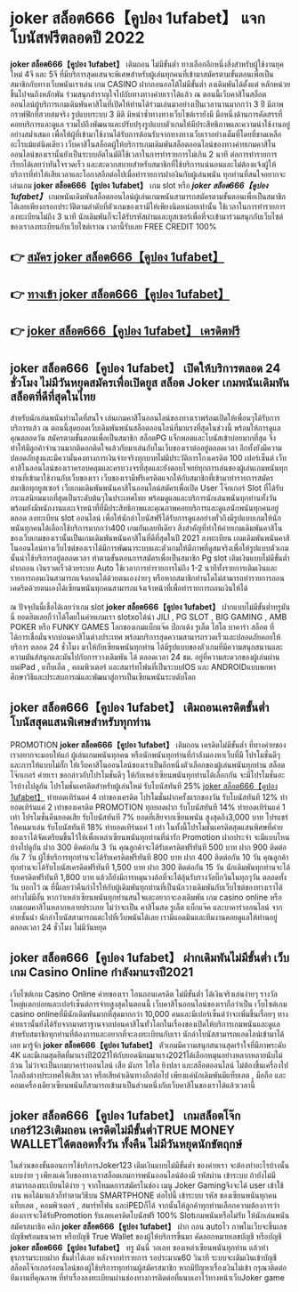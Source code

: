 # joker สล็อต666【คูปอง 1ufabet】  แจกโบนัสฟรีตลอดปี 2022

**joker สล็อต666【คูปอง 1ufabet】** เติมถอน ไม่มีขั้นต่ำ  ทางเลือกอีกหนึ่งสิ่งสำหรับผู้ใช้งานยุคใหม่ 4จี และ 5จี ที่มีบริการสุดแสนจะพิเศษสำหรับผู้เล่นทุกคนที่เข้ามาสมัครตามขั้นตอนเพื่อเป็นสมาชิกกับทางเว็บพนันเราเล่น เกม CASINO  ฝากถอนออโต้ไม่มีขั้นต่ำ ลงเดิมพันได้ตั้งแต่ หลักหน่วยขึ้นไปจนถึงหลักพัน ร่วมสนุกสำราญใจไปกับทางทางค่ายเราได้แล้ว ณ ตอนนี้เว็บคาสิโนสล็อตออนไลน์ผู้บริการเกมเดิมพันคาสิโนที่เปิดให้ท่านได้ร่วมเล่นมาอย่างเป็นเวลานานมากกว่า 3 ปี มีภาพกราฟฟิกที่สวยสมจริง รูปแบบระบบ 3 มิติ
มิหนำซ้ำทางทางเว็บไซต์เรายังมี มือหนึ่งด้านการคัดสรรที่คอยบริการและดูแล  รวมไปถึงพัฒนาและปรับปรุงรูปแบบตัวเกมให้มีประสิทธิภาพและความน่าใช้งานอยู่อย่างสม่ำเสมอ เพื่อให้ผู้ที่เข้ามาใช้งานได้รับการต้อนรับจากทางทางเว็บเราอย่างเต็มที่โดยที่ขาดเหลืออะไรแม้แต่นิดเดียว เว็บคาสิโนสล็อตผู้ให้บริการเกมเดิมพันสล็อตออนไลน์ของทางค่ายเกมคาสิโนออนไลน์ของเรานั้นยังเป็นระบบอัตโนมัติใช้เวลาในการทำรายการไม่เกิน 2 นาที ต่อการทำรายการ เรียกได้เลยว่าทันใจรวดเร็ว และสะดวกสบายสำหรับสมาชิกที่ใช้บริการแน่นอนและไม่ต้องแจ้งผู้ให้บริการที่ทำให้เสียเวลาและโอกาสอีกต่อไปเมื่อทำรายการฝากงินกับผู้เล่นพนัน
ทุกท่านที่สนใจอยากจะเล่นเกม **joker สล็อต666【คูปอง 1ufabet】** เกม slot  หรือ ***joker สล็อต666【คูปอง 1ufabet】*** เกมพนันเดิมพันสล็อตออนไลน์ผู้เล่นเกมพนันสามารถสมัครตามขั้นตอนเพื่อเป็นสมาชิกได้เลยเพียงกรอกประวัติตามลำดับที่ตัวเกมของเรามีให้เพียงนิดหน่อยเท่านั้น ใช้เวลาในการทำรายการลงทะเบียนไม่ถึง 3 นาที นักเดิมพันก็จะได้รับรหัสผ่านและยูสเซอร์เพื่อที่จะเข้ามาร่วมสนุกกับเว็บไซต์ของเราลงทะเบียนกับเว็บไซต์เราณ เวลานี้รับเลย FREE CREDIT 100%

## 👉 [สมัคร joker สล็อต666【คูปอง 1ufabet】](https://archa888.com/)
## 👉 [ทางเข้า joker สล็อต666【คูปอง 1ufabet】](https://archa888.com/)
## 👉 [joker สล็อต666【คูปอง 1ufabet】 เครดิตฟรี](https://archa888.com/)

## joker สล็อต666【คูปอง 1ufabet】 เปิดให้บริการตลอด  24 ชั่วโมง ไม่มีวันหยุดสมัครเพื่อเปิดยูส สล็อต Joker เกมพนันเดิมพันสล็อตที่ดีที่สุดในไทย

สำหรับนักเล่นพนันท่านใดที่สนใจ เล่นเกมคาสิโนออนไลน์ของทางเราพร้อมเปิดให้เพื่อนๆได้รับการบริการแล้ว ณ ตอนนี้สุดยอดเว็บเดิมพันพนันสล็อตออนไลน์ที่มาแรงที่สุดในช่วงนี้ พร้อมให้การดูแลคุณตลอดวัน สมัครตามขั้นตอนเพื่อเป็นสมาชิก สล็อตPG แจ็กพอตและโบนัสเข้าบ่อยมากที่สุด จึงทำให้มีลูกค้าจำนวนมากติดอกติดใจแล้วกับมาเล่นกับในเว็บของเราต่ออยู่ตลอดเวลา อีกทั้งยังมีความปลอดภัยสูงและมีความั่นคงทางการเงินจ่ายจริงทุกบาทไม่มีประวัติการโกงเครดิต 100 เปอร์เซ็นต์ เว็บคาสิโนออนไลน์ของเราครอบคลุมและครบวงจรที่สุดและยังตอบโจทย์ทุกการเล่นของผู้เล่นเกมพนันทุกท่านที่เข้ามาใช้งานกับเว็บของเรา
เว็บของเรามีฟรีเครดิตแจกให้กับสมาชิกที่เข้ามาทำรายการสมัครสมาชิกทุกยูสเซอร์ เว็บเกมเดิมพันพนันคาสิโนออนไลน์สมัครเพื่อเปิด User โจ๊กเกอร์ Slot ที่ได้รับกระแสนิยมมากที่สุดเป็นระดับต้นๆในประเทศไทย พร้อมดูแลและบริการนักเล่นพนันทุกท่านทั้งวันพร้อมยังมีพนักงานและเจ้าหน้าที่ที่มีประสิทธิภาพและคุณภาพคอยบริการและดูแลนักพนันทุกคนอยู่ตลอด ลงทะเบียน slot ออนไลน์ เพื่อให้นักล่าโบนัสฟรีได้รับการดูแลอย่างทั่วถึงมีรูปแบบเกมให้นักพนันทุกคนได้เลือกใช้บริการมากกว่า400 เกมกันเลยทีเดียว
สิ่งสำคัญที่ทำให้ค่ายเกมเดิมพันคาสิโนของเว็บเกมของเรานั้นเป็นเกมเดิมพันพนันคาสิโนที่ดีที่สุดในปี 2021 ลงทะเบียน  เกมเดิมพันพนันคาสิโนออนไลน์ทางเว็บไซต์ของเราได้มีการพัฒนาระบบและตัวเกมให้มีภาพที่ดูสมจริงเพื่อให้รูปแบบตัวเกมนั้นน่าใช้บริการอยู่ตลอดเวลา ทำตามขั้นตอนการสมัครเพื่อเป็นสมาชิก Pg slot เติมเงินแบบไม่มีขั้นต่ำ ฝากถอน เงินรวดเร็วด้วยระบบ Auto ใช้เวลาการทำรายการไม่ถึง 1-2 นาทีทั้งรายการเติมเงินและรายการถอนเงินสามารถแจ้งถอนได้ด้วยตนเองง่ายๆ หรือหากสมาชิกท่านใดไม่สามารถทำรายการถอนเคดริตด้วยตนเองได้เซียนพนันทุกคนสามารถแจ้งเจ้าหน้าที่เพื่อทำรายการถอนเงินให้ได้

ณ ปัจจุบันนี้เชื่อได้เลยว่าเกม slot  **joker สล็อต666【คูปอง 1ufabet】** ฝากแบบไม่มีขั้นต่ำทรูมันนี่ ยอดฮิตเลยก็ว่าได้โดยในค่ายเกมเรา slotxoได้นำ  JILI , PG SLOT , BIG GAMING , AMB POKER หรือ FUNKY GAMES โลกของเกมแบ็กแจ๊ค ป๊อกเด้ง รูเล็ต ไฮโล บาคาร่า สล็อต ที่ได้การเชื่อมั่นจากบ่อนคาสิโนต่างประเทศ พร้อมบริการสุดความสามารถรวดเร็วและปลอดภัยคอยให้บริการ ตลอด 24 ชั่วโมง มาให้กับเซียนพนันทุกท่าน ได้มีรูปแบบของตัวเกมที่มีความสนุกสนานและความมันส์สนุกและมันไปกับการวางเดิมพัน ได้ ตลอดเวลา 24 ชม. อยู่ที่ความสะดวกของผู้เล่นผ่านบนiPad , แท็บเล็ต , คอมพิวเตอร์ และสมาร์ทโฟนที่เป็นระบบIOS และ ANDROIDแบบพกพา ศึกษาวิธีและประสบการณ์และพัฒนาสู่การเป็นเซียนพนันระบดับโลก

## joker สล็อต666【คูปอง 1ufabet】 เติมถอนเครดิตขั้นต่ำ โบนัสสุดแสนพิเศษสำหรับทุกท่าน

 PROMOTION  **joker สล็อต666【คูปอง 1ufabet】** เติมถอน เครดิตไม่มีขั้นต่ำ ที่ทางค่ายของเราอยากจะมอบให้แก่  ผู้เล่นเกมพนันทุกคน หรือนักพนันทุกท่านที่กำลังมองหาเว็บที่มี โปรโมชั่นดีๆ และการให้แบบไม่กั๊ก ให้เว็บคาสิโนออนไลน์ของเราเป็นอีกหนึ่งตัวเลือกของผู้เล่นพนันทุกท่าน สล็อต โจ๊กเกอร์ ค่ายเรา ขอกล่าวกับโปรโมชั่นดีๆ ให้กับเหล่าเซียนพนันทุกท่านได้เลือกกัน จะมีโปรโมชั่นอะไรบ้างไปดูกัน
โปรโมชั่นเครดิตสำหรับผู้เล่นใหม่ รับโบนัสทันที 25% [joker สล็อต666【คูปอง 1ufabet】](https://archa888.com/) ทำยอดเทิร์นแค่ 4 เท่าของเครดิต
โปรโมชั่นฝากครั้งแรกของวัน รับโบนัสทันที 12% ทำยอดเทิร์นแค่ 2 เท่าของเครดิต
 PROMOTION ทุกยอดฝาก รับโบนัสทันที 14% ทำยอดเทิร์นแค่ 1 เท่า
โปรโมชั่นคืนยอดเสีย รับโบนัสทันที 7% ยอดที่เสียจากเซียนพนัน สูงสุดถึง3,000 บาท
โปรแชร์ให้คนมาเล่น รับโบนัสทันที 18% ทำยอดเทิร์นแค่ 1 เท่า
ในทั้งนี้โปรโมชั่นเครดิตสุดแสนพิศษที่ค่ายของเราได้จัดเตรียมขึ้นไว้ให้เพื่อเหล่าเซียนพนันทุกท่านที่น่ารัก  Promotion ฝากประจำ จะมีแบบไหนบ้างไปดูกัน
ฝาก 300 ติดต่อกัน 3 วัน คุณลูกค้าจะได้รับเครดิตฟรีทันที 500 บาท
ฝาก 900 ติดต่อกัน 7 วัน ผู้ใช้บริการทุกท่านจะได้รับเครดิตฟรีทันที 800 บาท
ฝาก 400 ติดต่อกัน 10 วัน คุณลูกค้าทุกท่านจะได้รับโบนัสเครดิตฟรีทันที 1,500 บาท
ฝาก 300 ติดต่อกัน 15 วัน นักเดิมพันทุกท่านจะได้รับเครดิตฟรีทันที 1,800 บาท
แล้วก็ยังมีการหมุนวงล้อที่จะได้ลุ้นรับรางวัลบิ๊กวินในทุกๆวัน ตลอดทั้งวัน บอกไว้ ณ ที่นี้เลยว่าคืนกำไรให้กับผู้เดิมพันทุกท่านที่เป็นนักวางเดิมพันกับเว็บไซต์ของทางเราได้อย่างไม่มีอั้น หากว่าเหล่าเซียนพนันทุกท่านสนใจและอยากจะลงเดิมพัน เกม casino online หรือเกมเกมคาสิโนหลากหลายประเภท ไม่ว่าจะเป็น คาสิโนสด รูเล็ต แบ็กแจ๊ค และบาคาร่าออนไลน์ จากค่ายชั้นนำ นักล่าโบนัสสามารถแตะไปที่เว็บพนันได้เลย เรามีแอดมินและทีมงานคอยดูแลให้ท่านอยู่ ตลอดเวลา 24 ชั่วโมง ไม่มีวันหยุด

## joker สล็อต666【คูปอง 1ufabet】 ฝากเดิมพันไม่มีขั้นต่ำ  เว็บเกม  Casino Online กำลังมาแรงปี2021

เว็บไซต์เกม  Casino Online ค่ายของเรา โอนถอนเครดิต ไม่มีขั้นต่ำ ได้เงินจริงเล่นง่ายๆ รางวัลใหญ่แตกบ่อยและเปอร์เซ็นต์การจ่ายสูงสุดในตอนนี้ เว็บคาสิโนออนไลน์ของเราถือว่าเป็น เว็บไซต์เกม casino onlineที่มีนักเดิมพันมากที่สุดมากกว่า 10,000 คนและมีเปอร์เซ็นต์ว่าจะเพิ่มขึ้นเรื่อยๆ ทางค่ายเรานั้นยังได้รับจากมาตราฐานจากบ่อนคาสิโนทั่วโลกในเรื่องของเปิดให้บริการเกมพนันและดูแล สำหรับสมาชิกทุกท่านที่ต้องการและอยากที่จะลงทะเบียนกับเรา นักล่าโบนัสสามารถแอดไลน์เข้ามาได้เลย
	มารู้จัก **joker สล็อต666【คูปอง 1ufabet】** ตัวเกมมีความสนุกสนานสุดเร้าใจที่มีภาพระดับ 4K และมีเกมสุดฮิตที่มาแรงปี2021ให้กับยอดนิยมมาแรง2021ได้เลือกหมุนอย่างหลากหลายนับไม่ถ้วน  ไม่ว่าจะเป็นเกมบาคาร่าออนไลน์ เสือ มังกร ไฮโล ยิงปลา และสล็อตออนไลน์ ไม่ต้องขึ้นเครื่องไปไกลถึงต่างประเทศให้เสียเวลา หรือเสียค่าเดินทางอีกต่อไป เพียงแค่นักเดิมพันมีแท็บเลต , มือถือ และคอมเครื่องเดียวเซียนพนันก็สามารถเข้ามาเป็นส่วนหนึ่งกับเว็บคาสิโนของเราได้แล้วเวลานี้

## joker สล็อต666【คูปอง 1ufabet】 เกมสล็อตโจ๊กเกอร์123เติมถอน เครดิตไม่มีขั้นต่ำTRUE MONEY WALLETได้ตลอดทั้งวัน ทั้งคืน ไม่มีวันหยุดนักขัตฤกษ์

ในส่วนของขั้นตอนการใช้บริการJoker123 เติมเงินแบบไม่มีขั้นต่ำ ของค่ายเรา จะต้องทำอะไรบ้างนั้น แบบง่าย ๆ เพียงแค่เว็บของทางเราสล็อตเกมการพนันออนไลน์ต้องมี รหัสผ่าน เข้าระบบ ถ้ายังไม่มีสามารถลงทะเบียนได้ง่าย ๆ จากโหมดการสมัครในช่อง เมนู Joker Gamingจึงจะได้ user เข้าใช้งาน พอได้มาแล้วก็ทำตามวิธีบน SMARTPHONE ต่อไปนี้
เข้าระบบ รหัส  ของเซียนพนันทุกคน แท็บเลต , คอมพิวเตอร์ , สมาร์ทโฟน และiPEDก็ได้
จากนั้นให้ลูกค้าทุกท่านเลือกความต้องการว่า ต้องการจะได้รับPromotion รับเลยเครดิตโบนัสฟรี 100% Slotเกมพนันหรือไม่รับ
ให้นักเล่นพนันสมัครสมาชิก คลิก **joker สล็อต666【คูปอง 1ufabet】** ฝาก ถอน autoไว ภาพในเว็บจะขึ้นเลขบัญชีพร้อมธนาคาร หรือบัญชี True Wallet ของผู้ให้บริการขึ้นมา
คัดลอกหมายเลขบัญชี หรือบัญชี **joker สล็อต666【คูปอง 1ufabet】** ทรู มันนี่ วอเลท ของเหล่าเซียนพนันทุกท่าน แล้วทำธุรกรรมระบบฝาก ขั้นต่ำได้เลย
หลังจากทำรายการ รอประมาณ60 วินาที ระบบจะเติมเงินเข้าบัญชีสล็อตโจ๊กเกอร์ออนไลน์ของผู้ใช้บริการทุกท่านผู้สมัครสมาชิก
หากมีปัญหาเรื่องเงินไม่เข้า กรุณาติดต่อทีมงานที่คุณภาพ ที่ทำเรื่องลงทะเบียนผ่านช่องทางการติดต่อที่แนบเอาไว้ทางหน้าเว็บJoker game


